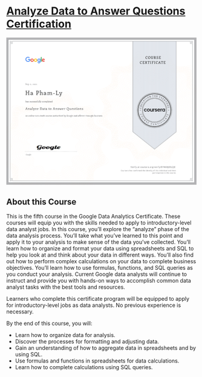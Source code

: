 #  [Analyze Data to Answer Questions Certification](https://github.com/plnh/Google-Data-Analytics/blob/main/05_Analyze%20Data%20to%20Answer%20Questions/Certificate.png)
![](https://github.com/plnh/Google-Data-Analytics/blob/main/05_Analyze%20Data%20to%20Answer%20Questions/Certificate.png)
## About this Course
This is the fifth course in the Google Data Analytics Certificate. These courses will equip you with the skills needed to apply to introductory-level data analyst jobs. In this course, you’ll explore the “analyze” phase of the data analysis process. You’ll take what you’ve learned to this point and apply it to your analysis to make sense of the data you’ve collected. You’ll learn how to organize and format your data using spreadsheets and SQL to help you look at and think about your data in different ways. You’ll also find out how to perform complex calculations on your data to complete business objectives. You’ll learn how to use formulas, functions, and SQL queries as you conduct your analysis. Current Google data analysts will continue to instruct and provide you with hands-on ways to accomplish common data analyst tasks with the best tools and resources.

Learners who complete this certificate program will be equipped to apply for introductory-level jobs as data analysts. No previous experience is necessary.

By the end of this course, you will:
 - Learn how to organize data for analysis.
 - Discover the processes for formatting and adjusting data. 
 - Gain an understanding of how to aggregate data in spreadsheets and by using SQL.
 - Use formulas and functions in spreadsheets for data calculations.
 - Learn how to complete calculations using SQL queries.
